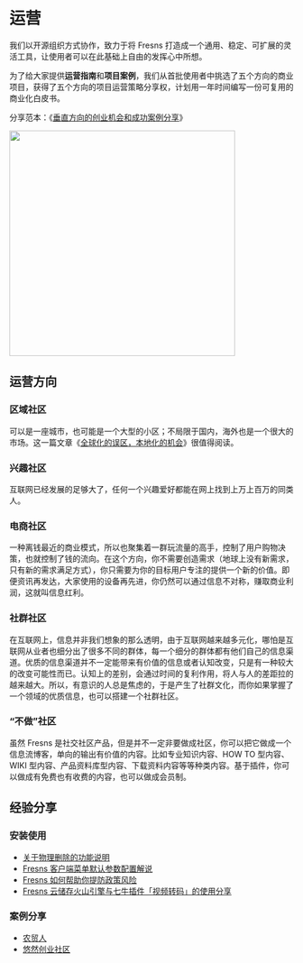 # 运营

我们以开源组织方式协作，致力于将 Fresns 打造成一个通用、稳定、可扩展的灵活工具，让使用者可以在此基础上自由的发挥心中所想。

为了给大家提供**运营指南**和**项目案例**，我们从首批使用者中挑选了五个方向的商业项目，获得了五个方向的项目运营策略分享权，计划用一年时间编写一份可复用的商业化白皮书。

分享范本：《[垂直方向的创业机会和成功案例分享](https://mp.weixin.qq.com/s/WdmxuFqACNY493PLqnQGEQ)》

<img src="https://cdn.fresns.cn/wiki/images/wechat-mp.png" width="400">

## 运营方向

### 区域社区

可以是一座城市，也可能是一个大型的小区；不局限于国内，海外也是一个很大的市场。这一篇文章《[全球化的误区，本地化的机会](https://mp.weixin.qq.com/s/HQvXGF7Lcip3BhzFN-1-1A)》很值得阅读。

### 兴趣社区

互联网已经发展的足够大了，任何一个兴趣爱好都能在网上找到上万上百万的同类人。

### 电商社区

一种离钱最近的商业模式，所以也聚集着一群玩流量的高手，控制了用户购物决策，也就控制了钱的流向。在这个方向，你不需要创造需求（地球上没有新需求，只有新的需求满足方式），你只需要为你的目标用户专注的提供一个新的价值。即便资讯再发达，大家使用的设备再先进，你仍然可以通过信息不对称，赚取商业利润，这就叫信息红利。

### 社群社区

在互联网上，信息并非我们想象的那么透明，由于互联网越来越多元化，哪怕是互联网从业者也细分出了很多不同的群体，每一个细分的群体都有他们自己的信息渠道。优质的信息渠道并不一定能带来有价值的信息或者认知改变，只是有一种较大的改变可能性而已。认知上的差别，会通过时间的复利作用，将人与人的差距拉的越来越大。所以，有意识的人总是焦虑的，于是产生了社群文化，而你如果掌握了一个领域的优质信息，也可以搭建一个社群社区。

### “不做”社区

虽然 Fresns 是社交社区产品，但是并不一定非要做成社区，你可以把它做成一个信息流博客，单向的输出有价值的内容。比如专业知识内容、HOW TO 型内容、WIKI 型内容、产品资料库型内容、下载资料内容等等种类内容。基于插件，你可以做成有免费也有收费的内容，也可以做成会员制。

## 经验分享

### 安装使用

- [关于物理删除的功能说明](https://discuss.fresns.cn/post/gbWMp2Om)
- [Fresns 客户端菜单默认参数配置解说](https://discuss.fresns.cn/post/QXQPtuD5)
- [Fresns 如何帮助你提防政策风险](https://discuss.fresns.cn/post/KwcXx5M4)
- [Fresns 云储存火山引擎与七牛插件「视频转码」的使用分享](https://discuss.fresns.cn/post/TPYyrQ3V)

### 案例分享

- [农贸人](https://discuss.fresns.cn/post/Fy78XT8c)
- [悠然创业社区](https://discuss.fresns.cn/post/dbrWpkuX)

